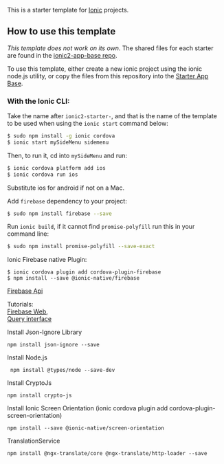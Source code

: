 This is a starter template for [Ionic](http://ionicframework.com/docs/) projects.

## How to use this template

*This template does not work on its own*. The shared files for each starter are found in the [ionic2-app-base repo](https://github.com/ionic-team/ionic2-app-base).

To use this template, either create a new ionic project using the ionic node.js utility, or copy the files from this repository into the [Starter App Base](https://github.com/ionic-team/ionic2-app-base).

### With the Ionic CLI:

Take the name after `ionic2-starter-`, and that is the name of the template to be used when using the `ionic start` command below:

```bash
$ sudo npm install -g ionic cordova
$ ionic start mySideMenu sidemenu
```

Then, to run it, cd into `mySideMenu` and run:

```bash
$ ionic cordova platform add ios
$ ionic cordova run ios
```

Substitute ios for android if not on a Mac.

Add `firebase` dependency to your project:
```bash
$ sudo npm install firebase --save
```

Run `ionic build`, if it cannot find `promise-polyfill` run this in your command line:   
```bash
$ sudo npm install promise-polyfill --save-exact
```

Ionic Firebase native Plugin:
```
$ ionic cordova plugin add cordova-plugin-firebase
$ npm install --save @ionic-native/firebase
```

<a href="https://firebase.google.com/docs/reference/node/">Firebase Api</a>   

Tutorials:   
<a href="https://firebase.google.com/docs/database/web/start">Firebase Web</a>,   
<a href="https://firebase.google.com/docs/reference/js/firebase.database.Query">Query interface</a>

Install Json-Ignore Library
```
npm install json-ignore --save
```

Install  Node.js
```
 npm install @types/node --save-dev
```

Install CryptoJs
```
npm install crypto-js
```

Install Ionic Screen Orientation
(ionic cordova plugin add cordova-plugin-screen-orientation)
```
npm install --save @ionic-native/screen-orientation
```

TranslationService
```
npm install @ngx-translate/core @ngx-translate/http-loader --save
```